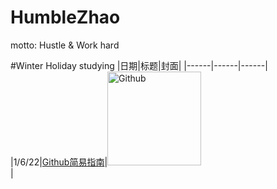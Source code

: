 # HumbleZhao
motto: Hustle &amp; Work hard

#Winter Holiday studying
|日期|标题|封面|
|------|------|------|
|1/6/22|[Github简易指南](https://orangex4.cool/post/github-tutorials-for-beginner/)|<img src="https://user-images.githubusercontent.com/113875830/210921555-52be50e3-8f1b-4847-83a3-9501066988b6.png" width="150" height=auto alt="Github"/><br/>|
